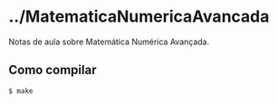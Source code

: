 # ../MatematicaNumericaAvancada

Notas de aula sobre Matemática Numérica Avançada.

## Como compilar

	$ make
